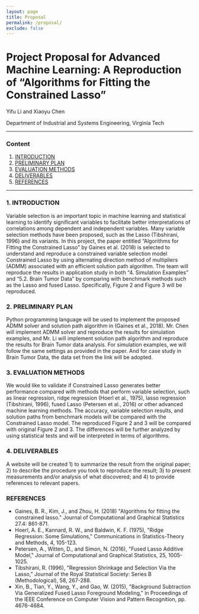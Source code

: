 ```yaml
---
layout: page
title: Proposal
permalink: /proposal/
exclude: false
---
```


# Project Proposal for Advanced Machine Learning: A Reproduction of “Algorithms for Fitting the Constrained Lasso”

Yifu Li and Xiaoyu Chen

Department of Industrial and Systems Engineering, Virginia Tech

<hr>

### Content
1. [INTRODUCTION](#1-introduction)
2. [PRELIMINARY PLAN](#2-preliminary-plan)
3. [EVALUATION METHODS](#3-evaluation-methods)
4. [DELIVERABLES](#4-deliverables)
5. [REFERENCES](#references)

<hr>

### 1. INTRODUCTION

Variable selection is an important topic in machine learning and statistical learning to identify significant variables to facilitate better interpretations of correlations among dependent and independent variables. Many variable selection methods have been proposed, such as the Lasso (Tibshirani, 1996) and its variants. In this project, the paper entitled “Algorithms for Fitting the Constrained Lasso” by Gaines et al. (2018) is selected to understand and reproduce a constrained variable selection model Constrained Lasso by using alternating direction method of multipliers (ADMM) associated with an efficient solution path algorithm. The team will reproduce the results in application study in both “4. Simulation Examples” and “5.2. Brain Tumor Data” by comparing with benchmark methods such as the Lasso and fused Lasso. Specifically, Figure 2 and Figure 3 will be reproduced. 

### 2. PRELIMINARY PLAN

Python programming language will be used to implement the proposed ADMM solver and solution path algorithm in (Gaines et al., 2018). Mr. Chen will implement ADMM solver and reproduce the results for simulation examples, and Mr. Li will implement solution path algorithm and reproduce the results for Brain Tumor data analysis. For simulation examples, we will follow the same settings as provided in the paper. And for case study in Brain Tumor Data, the data set from the link will be adopted.

### 3. EVALUATION METHODS

We would like to validate if Constrained Lasso generates better performance compared with methods that perform variable selection, such as linear regression, ridge regression (Hoerl et al., 1975), lasso regression (Tibshirani, 1996), fused Lasso (Petersen et al., 2016) or other advanced machine learning methods. The accuracy, variable selection results, and solution paths from benchmark models will be compared with the Constrained Lasso model. The reproduced Figure 2 and 3 will be compared with original Figure 2 and 3. The differences will be further analyzed by using statistical tests and will be interpreted in terms of algorithms.

### 4. DELIVERABLES

A website will be created 1) to summarize the result from the original paper; 2) to describe the procedure you took to reproduce the result; 3) to present measurements and/or analysis of what discovered; and 4) to provide references to relevant papers.

### REFERENCES

- Gaines, B. R., Kim, J., and Zhou, H. (2018) "Algorithms for fitting the constrained lasso." Journal of Computational and Graphical Statistics 27.4: 861-871.
- Hoerl, A. E., Kannard, R. W., and Baldwin, K. F. (1975), "Ridge Regression: Some Simulations," Communications in Statistics-Theory and Methods, 4, 105-123.
- Petersen, A., Witten, D., and Simon, N. (2016), "Fused Lasso Additive Model," Journal of Computational and Graphical Statistics, 25, 1005-1025.
- Tibshirani, R. (1996), "Regression Shrinkage and Selection Via the Lasso," Journal of the Royal Statistical Society: Series B (Methodological), 58, 267-288.
- Xin, B., Tian, Y., Wang, Y., and Gao, W. (2015), "Background Subtraction Via Generalized Fused Lasso Foreground Modeling," in Proceedings of the IEEE Conference on Computer Vision and Pattern Recognition, pp. 4676-4684.
